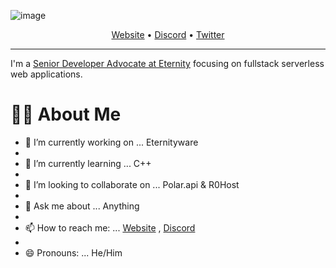 <!--<h3 align="center">
![image](https://cdn.discordapp.com/attachments/941755353035579422/951879632544747540/Unbenannt-1.png)
</h3> -->

![image](https://cdn.discordapp.com/attachments/941755353035579422/951879632544747540/Unbenannt-1.png)

<p align = "center">
  <a href = "https://eternity-sint0.xyz">Website</a> •
  <a href = "https://eternity-sint0.xyz">Discord</a> •
  <a href = "https://eternity-sint0.xyz">Twitter</a> 
</p>

---

I'm a [Senior Developer Advocate at Eternity](https://eternity-sint0.xyz) focusing on fullstack serverless web applications.

# 🙋‍♂️ About Me

- 🔭 I’m currently working on ... Eternityware
- 
- 🌱 I’m currently learning ... C++
- 
- 👯 I’m looking to collaborate on ... Polar.api & R0Host
- 
- 💬 Ask me about ... Anything
- 
- 📫 How to reach me: ... [Website](https://link) , [Discord](https://discord.gg/NtrQeFfJHP)
- 
- 😄 Pronouns: ... He/Him
